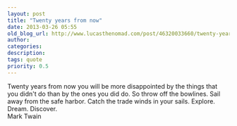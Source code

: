 ```yaml
---
layout: post
title: "Twenty years from now"
date: 2013-03-26 05:55
old_blog_url: http://www.lucasthenomad.com/post/46320033660/twenty-years-from-now-you-will-be-more
author: 
categories: 
description: 
tags: quote
priority: 0.5
---
```

<div class="quote">Twenty years from now you will be more disappointed by the things that you
didn't do than by the ones you did do. So throw off the bowlines. Sail away from
the safe harbor. Catch the trade winds in your sails. Explore. Dream. Discover.</div>
<div class="quote-attribution">Mark Twain</div>
